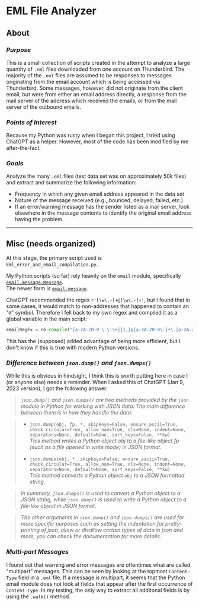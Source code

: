 # EML File Analyzer

## About
### _Purpose_
This is a small collection of scripts created in the attempt to analyze a large quantity of `.eml` files downloaded from one account on Thunderbird.
The majority of the `.eml` files are assumed to be responses to messages originating from the email account which is being accessed via Thunderbird.
Some messages, however, did not originate from the client email, but were from either an email address directly, a response from the mail server of the address which received the emails,
or from the mail server of the outbound emails.

### _Points of Interest_
Because my Python was rusty when I began this project, I tried using ChatGPT as a helper. However, most of the code has been modified by me after-the-fact.

### _Goals_
Analyze the many `.eml` files (test data set was on approximately 50k files) and extract and summarize the following information:
- Frequency in which any given email address appeared in the data set
- Nature of the message received (e.g., bounced, delayed, failed, etc.)
- If an error/warning message has the sender listed as a mail server, look elsewhere in the message contents to identify the original email address having the problem.

---

## Misc (needs organized)
At this stage, the primary script used is `Eml_error_and_email_compilation.py`.

My Python scripts (so far) rely heavily on the `email` module, specifically [`email.message.Message`](https://docs.python.org/3/library/email.compat32-message.html).  
The newer form is [`email.message`](https://docs.python.org/3/library/email.message.html).

ChatGPT recommended the regex `r'[\w\.-]+@[\w\.-]+'`, but I found that in some cases, it would match to
non-addresses that happened to contain an "`@`" symbol. Therefore I fell back to my own regex and compiled
it as a global variable in the main script:

```Python
emailRegEx = re.compile("[a-zA-Z0-9_\.\-\+]{1,}@[a-zA-Z0-9\-]+\.[a-zA-Z0-9]{2,4}")
```
This has the (supposed) added advantage of being more efficient, but I don't know if this is true with modern Python versions.

### _Difference between `json.dump()` and `json.dumps()`_
While this is obvious in hindsight, I think this is worth putting here in case I (or anyone else) needs a reminder.
When I asked this of ChatGPT (Jan 9, 2023 version), I got the following answer:

> _`json.dump()` and `json.dumps()` are two methods provided by the `json` module in Python for working with JSON data. The main difference between them is in how they handle the data:_

> - `json.dump(obj, fp, *, skipkeys=False, ensure_ascii=True, check_circular=True, allow_nan=True, cls=None, indent=None, separators=None, default=None, sort_keys=False, **kw)`  
>_This method writes a Python object obj to a file-like object fp (such as a file opened in write mode) in JSON format._
>
> - `json.dumps(obj, *, skipkeys=False, ensure_ascii=True, check_circular=True, allow_nan=True, cls=None, indent=None, separators=None, default=None, sort_keys=False, **kw)`  
> _This method converts a Python object `obj` to a JSON formatted string._

> _In summary, `json.dumps()` is used to convert a Python object to a JSON string, while `json.dump()` is used to write a Python object to a file-like object in JSON format._

> _The other arguments in `json.dump()` and `json.dumps()` are used for more specific purposes such as setting the indentation for pretty-printing of json, allow or disallow certain types of data in json and more, you can check the documentation for more details._

### _Multi-part Messages_
I found out that warning and error messages are oftentimes what are called "multipart" messages. This can be seen by looking at
the topmost `Content-Type` field in a `.eml` file. If a message is multipart, it seems that the Python email module does not look
at fields that appear after the first occurrence of `Content-Type`. In my testing, the only way to extract all additonal fields is by using
the `.walk()` method.
